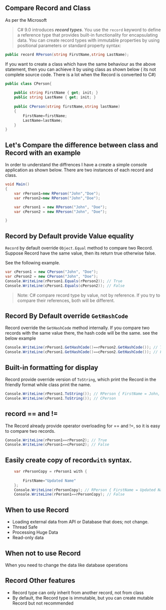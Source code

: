 
## Compare Record and Class

As per the Microsoft

> C# 9.0 introduces ***record types***. You use the `record` keyword to define a reference type that provides built-in functionality for encapsulating data. You can create record types with immutable properties by using positional parameters or standard property syntax:

```csharp
public record RPerson(string FirstName,string LastName);
```

If you want to create a class which have the same behaviour as the above statement, then you can achieve it by using class as shown below ( its not complete source code. There is a lot when the Record is converted to C#)

```csharp
public class CPerson{
	
	public string FirstName { get; init; }
	public string LastName { get; init; }
	
	public CPerson(string firstName,string lastName)
	{
		FirstName=firstName;
		LastName=lastName;
	}
}
```


## Let's Compare the difference between class and Record with an example

In order to understand the diffrences I have a create a simple console application as shown below. There are two instances of each record and class.

```csharp
void Main()
{
	var rPerson1=new RPerson("John","Doe");
	var rPerson2=new RPerson("John","Doe");

	var cPerson1 = new RPerson("John", "Doe");
	var cPerson2 = new RPerson("John", "Doe");

}

```

## Record by Default  provide Value equality

`Record` by default override `Object.Equal` method to compare two Record. Suppose Record have the same value, then its return true otherwise false.

See the following example.

```csharp
var cPerson1 = new CPerson("John", "Doe");
var cPerson2 = new CPerson("John", "Doe");
Console.WriteLine(rPerson1.Equals(rPerson2)); // True
Console.WriteLine(cPerson1.Equals(cPerson2)); // False
```
> Note: C# compare record type by value, not by reference. If you try to compare their references, both will be different.


## Record By Default override `GetHashCode`
Record override the `GetHashCode` method internally. 
If you compare two records with the same value there, the hash code will be the same. see the below example

```csharp
Console.WriteLine(rPerson1.GetHashCode()==rPerson2.GetHashCode()); // True
Console.WriteLine(cPerson1.GetHashCode()==cPerson2.GetHashCode()); // False
```

## Built-in formatting for display

Record provide override version of `ToString`, which print the Record in the friendly format while class print the name.

```csharp
Console.WriteLine(rPerson1.ToString()); // RPerson { FirstName = John, LastName = Doe }
Console.WriteLine(cPerson1.ToString()); // CPerson
```

## record == and !=

The Record already provide operator overloading for == and !=, so it is easy to compare two records.

```csharp
Console.WriteLine(rPerson1==rPerson2); // True
Console.WriteLine(cPerson1==cPerson2); // False
```


## Easily create copy of record`with` syntax.

```csharp
	var rPersonCopy = rPerson1 with {
		
		FirstName="Updated Name"
	};
	Console.WriteLine(rPersonCopy); // RPerson { FirstName = Updated Name, LastName = Doe }
	Console.WriteLine(rPerson1==rPersonCopy); // False

```


## When to use Record

- Loading external data from API or Database that does; not change.
- Thread Safe
- Processing Huge Data
- Read-only data

## When not to use Record

When you need to change the data like database operations

## Record Other features

- Record type can only inherit from another record, not from class
 - By default, the Record type is immutable, but you can create mutable Record but not recommended
<!--stackedit_data:
eyJoaXN0b3J5IjpbLTE0Mjk5NjIxOTQsLTE1MDIyODUyODZdfQ
==
-->